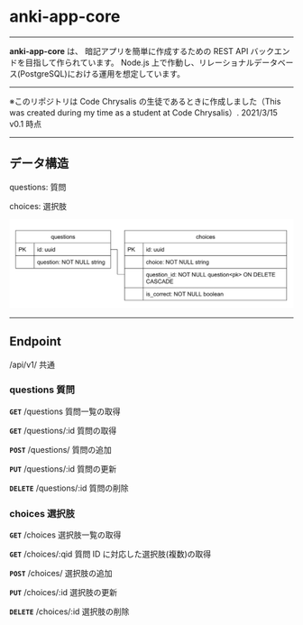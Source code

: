# anki-app-core

---

**anki-app-core** は、 暗記アプリを簡単に作成するための REST API バックエンドを目指して作られています。
Node.js 上で作動し、リレーショナルデータベース(PostgreSQL)における運用を想定しています。

---

※このリポジトリは Code Chrysalis の生徒であるときに作成しました（This was created during my time as a student at Code Chrysalis）.
2021/3/15 v0.1 時点

---

## データ構造

questions: 質問

choices: 選択肢

![er](./public/gh_er.png)

---

## Endpoint

/api/v1/ 共通

### questions 質問

**`GET`** /questions 質問一覧の取得

**`GET`** /questions/:id 質問の取得

**`POST`** /questions/ 質問の追加

**`PUT`** /questions/:id 質問の更新

**`DELETE`** /questions/:id 質問の削除

### choices 選択肢

**`GET`** /choices 選択肢一覧の取得

**`GET`** /choices/:qid 質問 ID に対応した選択肢(複数)の取得

**`POST`** /choices/ 選択肢の追加

**`PUT`** /choices/:id 選択肢の更新

**`DELETE`** /choices/:id 選択肢の削除
